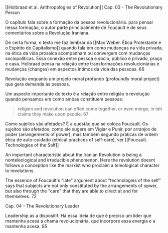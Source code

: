 [[Holbraad et al. Anthropologies of Revolution]]
Cap. 03 - The Revolutionary  Person

O capítulo fala sobre a formação da pessoa revolucionária. para pensar nessa formação, o autor parte principalmente de Foucault e de seus comentários sobre a Revolução Iraniana. 

De certa forma, o texto me faz lembrar da [[Max Weber. Ética Protestante e o Espírito do Capitalismo]] quando fala em como mudanças na vida privada, na ética da vida prosaica acompanham ou convergem com mudanças sociopolíticas. Essa conexão entre pessoa e socio, público e privado, praça e casa. 
Holbraad pensa na relação entre transformações revolucionárias e mudanças (changes) em aspectos íntimos da vida das pessoas. 66

Revolução enquanto um projeto moral profundo (profoundly moral project) que gera demanda às pessoas. 

Um aspecto importante do texto é a relação entre religião e revolução quando pensamos em como ambas constituem pessoas: 

> religion and revolution can often come together, or even merge, in teh claims they make upon people. 67

Como sujeitos são afetados? É a questão que se coloca Foucault. Os sujeitos são afetados, como ele sugere em Vigiar e Punir, por arranjos de poder (arrangements of power), mas também segundo práticas de  ordem ética de auto-cuidado (ethical practices of self-care), ver [[Foucault. Technologies of the Self]]

An important characteristic about the Iranian Revolution is being a nonteleological and irreducible phenomenon. Here the revolution doesnt follows a conception like the marxist who proclaim a teleological character to revolutions. 

The essence of Foucault's "late" argument about "technologies of the self" says that subjects are not only constituted by the arrangements of opwer, but also through the "care" that they are able to direct at and for themselves. 72

Cap. 04 - The Revolutionary  Leader

Leadership as a dispositif: Há essa ideia de que é preciso um líder que mantenha acesa a chama revolucionária, que incorpore essa energia e a mantenha acesa. 95